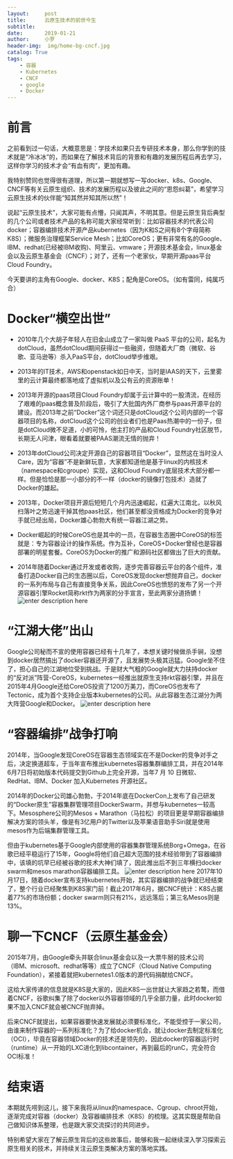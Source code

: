 ```yaml
---
layout:     post
title:      云原生技术的前世今生
subtitle:   
date:       2019-01-21
author:     小罗
header-img:  img/home-bg-cncf.jpg
catalog: True
tags:
    - 容器
    - Kubernetes
    - CNCF
    - google
    - Docker
---
```


# 前言

之前看到过一句话，大概意思是：学技术如果只去专研技术本身，那么你学到的技术就是“冷冰冰”的，而如果在了解技术背后的背景和有趣的发展历程后再去学习，这样你学习的技术才会“有血有肉”，更加有趣。

我特别赞同也觉得很有道理，所以第一期就想写一写docker、k8s、Google、CNCF等有关云原生组织、技术的发展历程以及彼此之间的“恩怨纠葛”，希望学习云原生技术的伙伴能“知其然并知其所以然”！

说起“云原生技术”，大家可能有点懵，只闻其声，不明其意。但是云原生背后典型的几个公司或者技术产品的名称可能大家经常听到：比如容器技术的代表公司docker；容器编排技术开源产品kubernetes（因为K和S之间有8个字母简称K8S）；微服务治理框架Service Mesh；比如CoreOS；更有非常有名的Google、IBM、redhat(已经被IBM收购)、阿里云、vmware；开源技术基金会，linux基金会以及云原生基金会（CNCF）；对了，还有一个老家伙，早期开源paas平台 Cloud Foundry。

今天要讲的主角有Google、docker、K8S；配角是CoreOS。（如有雷同，纯属巧合）



# Docker“横空出世”

 - 2010年几个大胡子年轻人在旧金山成立了一家叫做 PaaS
   平台的公司，起名为dotCloud，虽然dotCloud期间获得过一些融资，但随着大厂商（微软、谷歌、亚马逊等）杀入PaaS平台，dotCloud举步维艰。
   
   
 - 2013年的IT技术，AWS和openstack如日中天，当时是IAAS的天下，云里雾里的云计算最终都落地成了虚拟机以及公有云的资源账单！

   
 

 - 2013年开源的paas项目Cloud
   Foundry却属于云计算中的一股清流，在经历了艰难的paas概念普及阶段后，吸引了大批国内外厂商参与paas开源平台的建设。而2013年之前“Docker”这个词还只是dotCloud这个公司内部的一个容器项目的名称，dotCloud这个公司的创业者们也是Paas热潮中的一份子，但是dotCloud微不足道，小的可怜，他主打的产品和Cloud Foundry社区脱节，长期无人问津，眼看着就要被PAAS潮流无情的抛弃！
   
- 2013年dotCloud公司决定开源自己的容器项目“Docker”，显然这在当时没人Care，因为“容器”不是新鲜玩意，大家都知道他是基于linux的内核技术（namespace和cgroupe）实现，这和Cloud Foundry底层技术大部分都一样。但是恰恰是那一小部分的不一样（docker的镜像打包技术）造就了Docker的雄起。
   
- 2013年，Docker项目开源后短短几个月内迅速崛起，红遍大江南北，以秋风扫落叶之势迅速干掉其他paas社区，他们甚至都没资格成为Docker的竞争对手就已经出局，Docker雄心勃勃大有统一容器江湖之势。
   
- Docker崛起的时候CoreOS也是其中的一员，在容器生态圈中CoreOS的标签就是：专为容器设计的操作系统。作为互补，CoreOS+Docker曾经也是容器部署的明星套餐。CoreOS为Docker的推广和源码社区都做出了巨大的贡献。
   
- 2014年随着Docker通过开发或者收购，逐步完善容器云平台的各个组件，准备打造Docker自己的生态圈以后，CoreOS发现docker想抛弃自己，docker的一系列布局与自己有直接竞争关系，因此CoreOS也愤怒的发布了另一个开源容器引擎Rocket简称rkt作为两家的分手宣言，至此两家分道扬镳！
![enter description here](http://img.zyl.yuandingit.com/Docker.png)

 

 

# “江湖大佬”出山

Google公司秘而不宣的使用容器已经有十几年了，本想关键时候做杀手锏，没想到docker居然搞出了docker容器还开源了，且发展势头极其迅猛。Google坐不住了，担心自己的江湖地位受到挑战。于是财大气粗的Google就大力扶持docker的“反对派”阵营-CoreOS，kubernetes一经推出就原生支持rkt容器引擎，并且在2015年4月Google还给CoreOS投资了1200万美刀，而CoreOS也发布了Tectonic，成为首个支持企业版本kubernetes的公司。从此容器生态江湖分为两大阵营Google和Docker。
![enter description here](http://img.zyl.yuandingit.com/1542712888%281%29.jpg)

# “容器编排”战争打响

2014年，当Google发现CoreOS在容器生态领域实在不是Docker的竞争对手之后，决定换道超车，于当年宣布推出kubernetes容器集群编排工具，并在2014年6月7日将初始版本代码提交到Github上完全开源，当年7 月 10 日微软、RedHat、IBM、Docker 加入Kubernetes 开源社区。

2014年的Docker公司雄心勃勃，于2014年底在DockerCon上发布了自己研发的“Docker原生”容器集群管理项目DockerSwarm，并想与kubernetes一较高下。Mesosphere公司的Mesos + Marathon（马拉松）的项目更是早期容器编排解决方案的领头羊，像是有3亿用户的Twitter以及苹果语音助手Siri就是使用mesos作为后端集群管理工具。

但由于kubernetes基于Google内部使用的容器集群管理系统Borg+Omega，在谷歌已经平稳运行了15年，Google将他们自己超大范围的技术经验带到了容器编排中，该填的坑早已经被谷歌的技术大神们填了，因此推出后不到三年横扫docker swarm和mesos marathon容器编排工具。
![enter description here](http://img.zyl.yuandingit.com/1542722572.jpg)
2017年10月17日，随着docker宣布支持kubernetes开始，其实容器编排的战争就已经结束了，整个行业已经聚焦到K8S家门前！截止2017年6月，据CNCF统计：K8S占据着77%的市场份额；docker swarm则只有21%，远远落后；第三名Mesos则是13%。

# 聊一下CNCF（云原生基金会）

2015年7月，由Google牵头并联合linux基金会以及一大票牛掰的技术公司（IBM、microsoft、redhat等等）成立了CNCF（Cloud Native Computing Foundation），紧接着就把kubernetes1.0版本的源代码捐献给CNCF。

这给大家传递的信息就是K8S是大家的，因此K8S一出世就让大家趋之若鹜，而借着CNCF，谷歌纠集了除了docker以外容器领域的几乎全部力量，此时docker如果不加入CNCF就会被CNCF抛弃掉。

后来CNCF就提出，如果容器要快速发展就必须要标准化，不能受控于一家公司，由谁来制作容器的一系列标准化？为了给docker机会，就让docker去制定标准化（OCI），毕竟在容器领域Docker的技术还是领先的，因此docker的容器运行时（runtime）从一开始的LXC进化到libcontainer，再到最后的runC，完全符合OCI标准！

# 结束语

本期就先唠到这儿，接下来我将从linux的namespace、Cgroup、chroot开始，逐渐完成对容器（docker）及容器编排技术（K8S）的梳理。这其实既是帮助自己做知识体系整理，也是跟大家交流探讨的共同进步。

特别希望大家在了解云原生背后的这些故事后，能够和我一起继续深入学习探索云原生相关的技术，并持续关注云原生类解决方案的落地实践。

